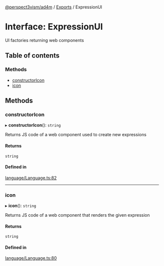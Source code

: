 [@perspect3vism/ad4m](../README.md) / [Exports](../modules.md) / ExpressionUI

# Interface: ExpressionUI

UI factories returning web components

## Table of contents

### Methods

- [constructorIcon](ExpressionUI.md#constructoricon)
- [icon](ExpressionUI.md#icon)

## Methods

### constructorIcon

▸ **constructorIcon**(): `string`

Returns JS code of a web component used to create new expressions

#### Returns

`string`

#### Defined in

[language/Language.ts:82](https://github.com/perspect3vism/ad4m/blob/0f993b76/core/src/language/Language.ts#L82)

___

### icon

▸ **icon**(): `string`

Returns JS code of a web component that renders the given expression

#### Returns

`string`

#### Defined in

[language/Language.ts:80](https://github.com/perspect3vism/ad4m/blob/0f993b76/core/src/language/Language.ts#L80)
